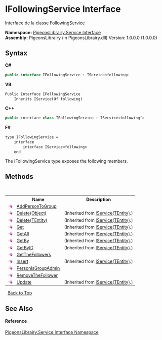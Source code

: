# IFollowingService Interface
 

Interface de la classe <a href="56967c12-fbd0-3375-f2d2-e79554e62424">FollowingService</a>

**Namespace:**&nbsp;<a href="b0fc0eda-b7b1-0d3d-2267-0fd4766ff20d">PigeonsLibrairy.Service.Interface</a><br />**Assembly:**&nbsp;PigeonsLibrairy (in PigeonsLibrairy.dll) Version: 1.0.0.0 (1.0.0.0)

## Syntax

**C#**<br />
``` C#
public interface IFollowingService : IService<following>
```

**VB**<br />
``` VB
Public Interface IFollowingService
	Inherits IService(Of following)
```

**C++**<br />
``` C++
public interface class IFollowingService : IService<following^>
```

**F#**<br />
``` F#
type IFollowingService =  
    interface
        interface IService<following>
    end
```

The IFollowingService type exposes the following members.


## Methods
&nbsp;<table><tr><th></th><th>Name</th><th>Description</th></tr><tr><td>![Public method](media/pubmethod.gif "Public method")</td><td><a href="b695a0f9-6bce-0b8a-d4a8-2435bc650b08">AddPersonToGroup</a></td><td /></tr><tr><td>![Public method](media/pubmethod.gif "Public method")</td><td><a href="6a01e81d-dc8f-a21a-91b5-75a8a5e20f4e">Delete(Object)</a></td><td> (Inherited from <a href="2968df4d-a1dc-aae6-f9e7-e1e48a569370">IService(TEntity)</a>.)</td></tr><tr><td>![Public method](media/pubmethod.gif "Public method")</td><td><a href="792a7ee0-17a6-f90e-1739-9f31bbdd06df">Delete(TEntity)</a></td><td> (Inherited from <a href="2968df4d-a1dc-aae6-f9e7-e1e48a569370">IService(TEntity)</a>.)</td></tr><tr><td>![Public method](media/pubmethod.gif "Public method")</td><td><a href="d04f0828-3830-2dfc-1325-d8f39c234585">Get</a></td><td> (Inherited from <a href="2968df4d-a1dc-aae6-f9e7-e1e48a569370">IService(TEntity)</a>.)</td></tr><tr><td>![Public method](media/pubmethod.gif "Public method")</td><td><a href="95cd3221-68c4-985c-e8dd-637a5b0d3a37">GetAll</a></td><td> (Inherited from <a href="2968df4d-a1dc-aae6-f9e7-e1e48a569370">IService(TEntity)</a>.)</td></tr><tr><td>![Public method](media/pubmethod.gif "Public method")</td><td><a href="99e72a5f-f617-96e1-79ad-c9fcb156ec79">GetBy</a></td><td> (Inherited from <a href="2968df4d-a1dc-aae6-f9e7-e1e48a569370">IService(TEntity)</a>.)</td></tr><tr><td>![Public method](media/pubmethod.gif "Public method")</td><td><a href="20a19681-7426-f82b-da04-61553c0a4f90">GetByID</a></td><td> (Inherited from <a href="2968df4d-a1dc-aae6-f9e7-e1e48a569370">IService(TEntity)</a>.)</td></tr><tr><td>![Public method](media/pubmethod.gif "Public method")</td><td><a href="aa9c2e32-1b4b-d1a4-d10f-55fe13d9dabb">GetTheFollowers</a></td><td /></tr><tr><td>![Public method](media/pubmethod.gif "Public method")</td><td><a href="26bd1709-1edb-7e11-bb20-2142f12b3a56">Insert</a></td><td> (Inherited from <a href="2968df4d-a1dc-aae6-f9e7-e1e48a569370">IService(TEntity)</a>.)</td></tr><tr><td>![Public method](media/pubmethod.gif "Public method")</td><td><a href="bb762971-45f1-8aae-20c5-c90aae5c9a4b">PersonIsGroupAdmin</a></td><td /></tr><tr><td>![Public method](media/pubmethod.gif "Public method")</td><td><a href="ea712f38-497c-925b-899f-4b1e6ebb8458">RemoveTheFollower</a></td><td /></tr><tr><td>![Public method](media/pubmethod.gif "Public method")</td><td><a href="869e540f-e1c5-7415-1be7-070c75087990">Update</a></td><td> (Inherited from <a href="2968df4d-a1dc-aae6-f9e7-e1e48a569370">IService(TEntity)</a>.)</td></tr></table>&nbsp;
<a href="#ifollowingservice-interface">Back to Top</a>

## See Also


#### Reference
<a href="b0fc0eda-b7b1-0d3d-2267-0fd4766ff20d">PigeonsLibrairy.Service.Interface Namespace</a><br />